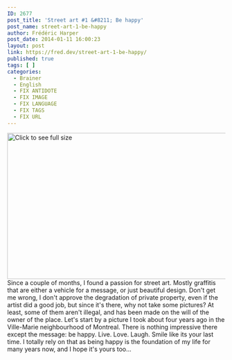 ```yaml
---
ID: 2677
post_title: 'Street art #1 &#8211; Be happy'
post_name: street-art-1-be-happy
author: Frédéric Harper
post_date: 2014-01-11 16:00:23
layout: post
link: https://fred.dev/street-art-1-be-happy/
published: true
tags: [ ]
categories:
  - Brainer
  - English
  - FIX ANTIDOTE
  - FIX IMAGE
  - FIX LANGUAGE
  - FIX TAGS
  - FIX URL
---
```

<img src="http://fred.dev/wp-content/uploads/2014/01/behappy.jpg" alt="Click to see full size" width="600" height="337" />Since a couple of months, I found a passion for street art. Mostly graffitis that are either a vehicle for a message, or just beautiful design. Don't get me wrong, I don't approve the degradation of private property, even if the artist did a good job, but since it's there, why not take some pictures? At least, some of them aren't illegal, and has been made on the will of the owner of the place. Let's start by a picture I took about four years ago in the Ville-Marie neighbourhood of Montreal. There is nothing impressive there except the message: be happy. Live. Love. Laugh. Smile like its your last time. I totally rely on that as being happy is the foundation of my life for many years now, and I hope it's yours too...